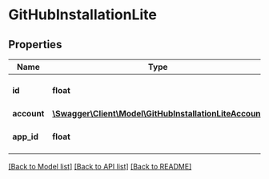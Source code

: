 # GitHubInstallationLite

## Properties
Name | Type | Description | Notes
------------ | ------------- | ------------- | -------------
**id** | **float** | GitHub Installation Id | [optional] 
**account** | [**\Swagger\Client\Model\GitHubInstallationLiteAccount**](GitHubInstallationLiteAccount.md) |  | [optional] 
**app_id** | **float** | GitHub Installation App Id | [optional] 

[[Back to Model list]](../README.md#documentation-for-models) [[Back to API list]](../README.md#documentation-for-api-endpoints) [[Back to README]](../README.md)


